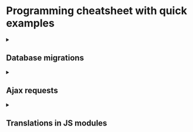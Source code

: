 # Programming cheatsheet with quick examples

<details>
  <summary><h2>Database migrations</h2></summary>

* After changing the database before testing the schema.sql has to be update `composer schema:generate`.
* When satisfied with the changes and ready to commit, new migration files have to be generated
  `composer migration:generate` before being pushed to the version control.
* When pulling from the remote and other devs made database changes, `composer migrate` has to be executed.
  Then (as it's a database change), run `composer schema:generate` to update the schema.sql (for testing).
* After deploying `composer migrate` has to be executed on the remote server to update the database.

</details>

<details>
  <summary><h2>Ajax requests</h2></summary>

### Fetch data: GET request

#### Function JSDoc

`public/assets/general/ajax/fetch-data.js`

```js
/**
 * Sends a GET request and returns result in promise
 *
 * @param {string} route only the part after base path ('users/1'). Query params have to be added with ?param=value
 * @param {boolean|string} redirectToRouteIfUnauthenticated true or redirect route url after base path.
 * If true, the redirect url is the same as the given route
 * @return {Promise<JSON>}
 */
```

#### Usage

```php
fetchData('clients' + '?param=value&param2=value2', 'clients/list').then(jsonResponse => {
    // Doing something with the jsonResponse
}).catch(error => {
    console.error(error);
});;
```

### Update data: PUT request

#### Function JSDoc

`public/assets/general/ajax/submit-update-data.js`

```js
/**
 * Send PUT update request.
 * Fail handled by handleFail() method that supports forms
 * On success validation errors are removed and response content returned
 *
 * @param {object} formFieldsAndValues {field: value} e.g. {[input.name]: input.value}
 * @param {string} route after base path e.g. clients/1
 * @param {boolean|string} redirectToRouteIfUnauthenticated true or redirect route url after base path.
 * If true, the redirect url is the same as the given route
 *
 * @return Promise with as content server response as JSON
 */
```

#### Usage

```php
submitUpdate({[inputField.name]: inputField.value}, `clients/${clientId}`, true).then(jsonParsedResponse => {
}).catch(e => {
});
```

### Delete data: DELETE request

#### Function JSDoc

`public/assets/general/ajax/submit-delete-request.js`  
JSDoc is pretty similar to the other two with `route` and `redirectToRouteIfUnauthenticated`.

#### Usage

Delete request with confirmation modal.

```php
document.querySelector('#delete-client-btn')?.addEventListener('click', () => {
    let title = 'Are you sure that you want to delete this client?';
    createAlertModal(title, '', () => {
        submitDelete(`clients/${clientId}`, true).then(() => {
            location.href = `clients/list`;
        });
    });
});
```

### Submit new data: POST request

#### Function JSDoc

Currently, the application only submits new values through modal forms. The logic is a bit more than just a simple
POST request. It retrieves the form data with the html id, checks the validity, disables the form fields during the
request and closes the modal box on success.
`public/assets/general/page-component/modal/modal-submit-request.js`

```js
/**
 * Retrieves form data, checks form validity, disables form, submits modal form and closes it on success
 *
 * @param {string} modalFormId
 * @param {string} moduleRoute POST module route like "users" or "clients"
 * @param {string} httpMethod POST or PUT
 * @param {boolean|string} redirectToRouteIfUnauthenticated true or redirect route url after base path.
 * If true, the redirect url is the same as the given route.
 * @return void|Promise
 */
```

#### Usage

Submit modal form with flash message and client list reload.

```php
submitModalForm('create-client-modal-form', 'clients', 'POST')?.then(() => {
    displayFlashMessage('success', translated['Client created successfully.']);
    fetchAndLoadClients();
})
```

</details>

<details>
  <summary><h2>Translations in JS modules</h2></summary>

Translations are done in the backend by PHP `gettext()` function. 

To access them via Javascript we can make an Ajax request that loads in the background while the page loads. 
This obviously adds a delay for the availability of the translated words so this method should only be used 
with "secondary" things that are not visible on the page on load. It works for things like modal boxes that 
are displayed only after a user action is being made. There is most probably enough time for the Ajax request
to be done loading before the content is needed.

Another aspect to take into account is that the `.po` editor fetches only the strings that are an argument 
for the function `__()` to be translated meaning it's enough to call the dummy function `__()` with the 
strings for them to be recognized by the editor.    
If not done already, the public dir has to be added as a source path in Poedit: 
`Translation -> Properties -> Source paths -> add -> public/`.  
Now the button "Update from code" should work.

```js
import {__} from "../../general-js/functions.js";
import {fetchTranslations} from "../../ajax/fetch-translation-data.js";

// List of words that are used in modal box and need to be translated
let wordsToTranslate = [
    __('Change password'),
    __('Old password'),
    __('New password'),
    __('Repeat new password'),
];
// Init translated var by populating it with english values as a default so that all keys are existing
let translated = Object.fromEntries(wordsToTranslate.map(value => [value, value]));
// Fetch translations and replace translated var
fetchTranslations(wordsToTranslate).then(response => {
    // Fill the var with a JSON of the translated words. Key is the original english words and value the translated one
    translated = response;
});
```
#### Usage
```js
export function displayUserCreateModal() {
    // Using translated string "Change password"
    let header = `<h2>${translated['Change password']}</h2>`;
    // ...
}
```

After adding a new string that calls the function `__()`, the string has to be translated to all available
languages in Poedit (obviously).

</details>